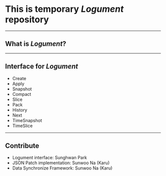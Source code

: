 # This is temporary **_Logument_** repository

---

## What is **_Logument_**?

---

## Interface for **_Logument_**

- Create
- Apply
- Snapshot
- Compact
- Slice
- Pack
- History
- Next
- TimeSnapshot
- TimeSlice

---

## Contribute

- Logument interface: Sunghwan Park
- JSON Patch implementation: Sunwoo Na (Karu)
- Data Synchronize Framework: Sunwoo Na (Karu)

